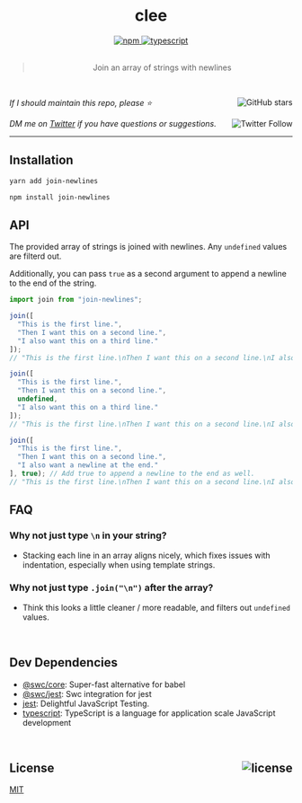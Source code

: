 <div align="center">
  <h1>clee</h1>
  <a href="https://npmjs.com/package/clee">
    <img alt="npm" src="https://img.shields.io/npm/v/join-newlines.svg">
  </a>
  <a href="https://github.com/bconnorwhite/clee">
    <img alt="typescript" src="https://img.shields.io/github/languages/top/bconnorwhite/join-newlines.svg">
  </a>
</div>

<br />

<blockquote align="center">Join an array of strings with newlines</blockquote>

<br />

_If I should maintain this repo, please ⭐️_
<a href="https://github.com/bconnorwhite/clee">
  <img align="right" alt="GitHub stars" src="https://img.shields.io/github/stars/bconnorwhite/join-newlines?label=%E2%AD%90%EF%B8%8F&style=social">
</a>

_DM me on [Twitter](https://twitter.com/bconnorwhite) if you have questions or suggestions._
<a href="https://twitter.com/bconnorwhite">
  <img align="right" alt="Twitter Follow" src="https://img.shields.io/twitter/url?label=%40bconnorwhite&style=social&url=https%3A%2F%2Ftwitter.com%2Fbconnorwhite">
</a>

---
> 

## Installation

```sh
yarn add join-newlines
```

```sh
npm install join-newlines
```

## API

The provided array of strings is joined with newlines. Any `undefined` values are filterd out.

Additionally, you can pass `true` as a second argument to append a newline to the end of the string.

```ts
import join from "join-newlines";

join([
  "This is the first line.",
  "Then I want this on a second line.",
  "I also want this on a third line."
]);
// "This is the first line.\nThen I want this on a second line.\nI also want this on a third line."

join([
  "This is the first line.",
  "Then I want this on a second line.",
  undefined,
  "I also want this on a third line."
]);
// "This is the first line.\nThen I want this on a second line.\nI also want this on a third line."

join([
  "This is the first line.",
  "Then I want this on a second line.",
  "I also want a newline at the end."
], true); // Add true to append a newline to the end as well.
// "This is the first line.\nThen I want this on a second line.\nI also want a newline at the end.\n"
```

## FAQ

### Why not just type `\n` in your string?
- Stacking each line in an array aligns nicely, which fixes issues with indentation, especially when using template strings.

### Why not just type `.join("\n")` after the array?
- Think this looks a little cleaner / more readable, and filters out `undefined` values.

<br />

<h2 id="dev-dependencies">Dev Dependencies</h2>

- [@swc/core](https://www.npmjs.com/package/@swc/core): Super-fast alternative for babel
- [@swc/jest](https://www.npmjs.com/package/@swc/jest): Swc integration for jest
- [jest](https://www.npmjs.com/package/jest): Delightful JavaScript Testing.
- [typescript](https://www.npmjs.com/package/typescript): TypeScript is a language for application scale JavaScript development

<br />

<h2 id="license">License <a href="https://opensource.org/licenses/MIT"><img align="right" alt="license" src="https://img.shields.io/npm/l/join-newlines.svg"></a></h2>

[MIT](https://opensource.org/licenses/MIT)
